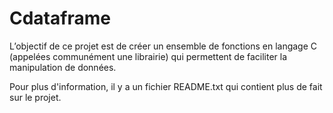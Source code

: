 # Cdataframe
L’objectif de ce projet est de créer un ensemble de fonctions en langage C (appelées communément une librairie) qui permettent de faciliter la manipulation de données.

Pour plus d'information, il y a un fichier README.txt qui contient plus de fait sur le projet.
